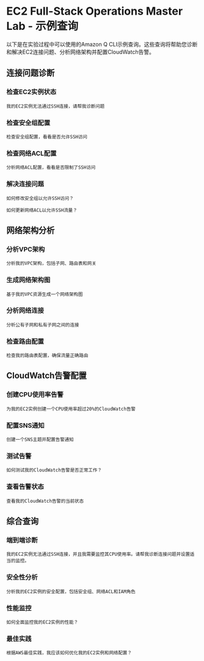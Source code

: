 # EC2 Full-Stack Operations Master Lab - 示例查询

以下是在实验过程中可以使用的Amazon Q CLI示例查询。这些查询将帮助您诊断和解决EC2连接问题、分析网络架构并配置CloudWatch告警。

## 连接问题诊断

### 检查EC2实例状态
```
我的EC2实例无法通过SSH连接，请帮我诊断问题
```

### 检查安全组配置
```
检查安全组配置，看看是否允许SSH访问
```

### 检查网络ACL配置
```
分析网络ACL配置，看看是否限制了SSH访问
```

### 解决连接问题
```
如何修改安全组以允许SSH访问？
```

```
如何更新网络ACL以允许SSH流量？
```

## 网络架构分析

### 分析VPC架构
```
分析我的VPC架构，包括子网、路由表和网关
```

### 生成网络架构图
```
基于我的VPC资源生成一个网络架构图
```

### 分析网络连接
```
分析公有子网和私有子网之间的连接
```

### 检查路由配置
```
检查我的路由表配置，确保流量正确路由
```

## CloudWatch告警配置

### 创建CPU使用率告警
```
为我的EC2实例创建一个CPU使用率超过20%的CloudWatch告警
```

### 配置SNS通知
```
创建一个SNS主题并配置告警通知
```

### 测试告警
```
如何测试我的CloudWatch告警是否正常工作？
```

### 查看告警状态
```
查看我的CloudWatch告警的当前状态
```

## 综合查询

### 端到端诊断
```
我的EC2实例无法通过SSH连接，并且我需要监控其CPU使用率。请帮我诊断连接问题并设置适当的监控。
```

### 安全性分析
```
分析我的EC2实例的安全配置，包括安全组、网络ACL和IAM角色
```

### 性能监控
```
如何全面监控我的EC2实例的性能？
```

### 最佳实践
```
根据AWS最佳实践，我应该如何优化我的EC2实例和网络配置？
```
